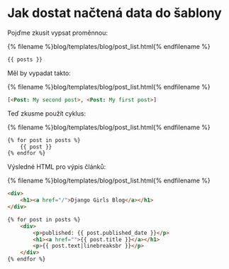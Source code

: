 # Jak dostat načtená data do šablony

Pojďme zkusit vypsat proměnnou:

{% filename %}blog/templates/blog/post_list.html{% endfilename %}
```html
{{ posts }}
```

Měl by vypadat takto:

{% filename %}blog/templates/blog/post_list.html{% endfilename %}
```html
[<Post: My second post>, <Post: My first post>]
```

Teď zkusme použít cyklus:

{% filename %}blog/templates/blog/post_list.html{% endfilename %}
```html
{% for post in posts %}
    {{ post }}
{% endfor %}
```

Výsledné HTML pro výpis článků:

{% filename %}blog/templates/blog/post_list.html{% endfilename %}
```html
<div>
    <h1><a href="/">Django Girls Blog</a></h1>
</div>

{% for post in posts %}
    <div>
        <p>published: {{ post.published_date }}</p>
        <h1><a href="">{{ post.title }}</a></h1>
        <p>{{ post.text|linebreaksbr }}</p>
    </div>
{% endfor %}
```

